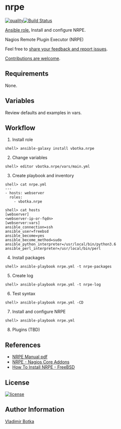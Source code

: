 # nrpe

[![quality](https://img.shields.io/ansible/quality/27910)](https://galaxy.ansible.com/vbotka/nrpe)[![Build Status](https://travis-ci.org/vbotka/ansible-nrpe.svg?branch=master)](https://travis-ci.org/vbotka/ansible-nrpe)

[Ansible role.](https://galaxy.ansible.com/vbotka/nrpe/) Install and configure NRPE.

Nagios Remote Plugin Executor (NRPE)

Feel free to [share your feedback and report issues](https://github.com/vbotka/ansible-nrpe/issues).

[Contributions are welcome](https://github.com/firstcontributions/first-contributions).


## Requirements

None.


## Variables

Review defaults and examples in vars.


## Workflow

1) Install role

```
shell> ansible-galaxy install vbotka.nrpe
```

2) Change variables

```
shell> editor vbotka.nrpe/vars/main.yml
```

3) Create playbook and inventory

```
shell> cat nrpe.yml
---
- hosts: webserver
  roles:
    - vbotka.nrpe
```

```
shell> cat hosts
[webserver]
<webserver-ip-or-fqdn>
[webserver:vars]
ansible_connection=ssh
ansible_user=freebsd
ansible_become=yes
ansible_become_method=sudo
ansible_python_interpreter=/usr/local/bin/python3.6
ansible_perl_interpreter=/usr/local/bin/perl
```

4) Install packages

```
shell> ansible-playbook nrpe.yml -t nrpe-packages
```

5) Create log

```
shell> ansible-playbook nrpe.yml -t nrpe-log
```

6) Test syntax

```
shell> ansible-playbook nrpe.yml -CD
```

7) Install and configure NRPE

```
shell> ansible-playbook nrpe.yml
```

8) Plugins (TBD)
		

## References

- [NRPE Manual pdf](http://nagios.sourceforge.net/docs/nrpe/NRPE.pdf)
- [NRPE - Nagios Core Addons](https://assets.nagios.com/downloads/nagioscore/docs/nagioscore/4/en/addons.html#nrpe)
- [How To Install NRPE - FreeBSD](https://support.nagios.com/kb/article.php?id=515#FreeBSD)


## License

[![license](https://img.shields.io/badge/license-BSD-red.svg)](https://www.freebsd.org/doc/en/articles/bsdl-gpl/article.html)


## Author Information

[Vladimir Botka](https://botka.link)
